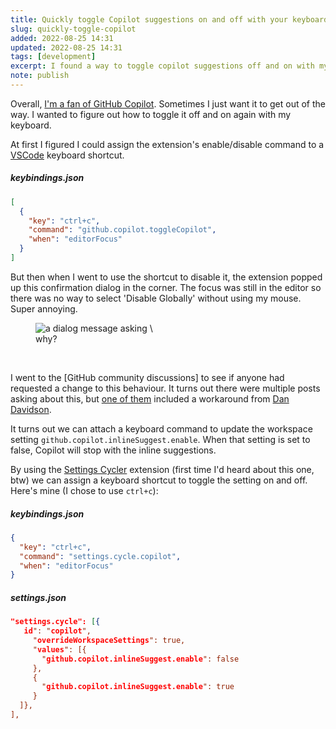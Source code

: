 ```yaml
---
title: Quickly toggle Copilot suggestions on and off with your keyboard
slug: quickly-toggle-copilot
added: 2022-08-25 14:31
updated: 2022-08-25 14:31
tags: [development]
excerpt: I found a way to toggle copilot suggestions off and on with my keyboard
note: publish
---
```


Overall, [I'm a fan of GitHub Copilot](https://rachsmith.com/maybe-im-in-the-sweet-spot/). Sometimes I just want it to get out of the way. I wanted to figure out how to toggle it off and on again with my keyboard.

At first I figured I could assign the extension's enable/disable command to a [VSCode](https://code.visualstudio.com/) keyboard shortcut.

##### keybindings.json

```json
[
  {
    "key": "ctrl+c",
    "command": "github.copilot.toggleCopilot",
    "when": "editorFocus"
  }
]
```

But then when I went to use the shortcut to disable it, the extension popped up this confirmation dialog in the corner. The focus was still in the editor so there was no way to select 'Disable Globally' without using my mouse. Super annoying.

<figure>
<img src="/images/copilot-dialog.png" alt="a dialog message asking \"Would you like to disable Copilot?\" And providing the options \"Disable Globally\" and \"Disable for this file only\" />
<figcaption>why?</figcaption>
</figure>

<br/>

I went to the [GitHub community discussions] to see if anyone had requested a change to this behaviour. It turns out there were multiple posts asking about this, but [one of them](https://github.com/community/community/discussions/7553) included a workaround from [Dan Davidson](https://github.com/dandavison).

It turns out we can attach a keyboard command to update the workspace setting `github.copilot.inlineSuggest.enable`. When that setting is set to false, Copilot will stop with the inline suggestions.

By using the [Settings Cycler](https://marketplace.visualstudio.com/items?itemName=hoovercj.vscode-settings-cycler) extension (first time I'd heard about this one, btw) we can assign a keyboard shortcut to toggle the setting on and off. Here's mine (I chose to use `ctrl+c`):

##### keybindings.json

```json
{
  "key": "ctrl+c",
  "command": "settings.cycle.copilot",
  "when": "editorFocus"
}
```

##### settings.json

```json
"settings.cycle": [{
   id": "copilot",
     "overrideWorkspaceSettings": true,
     "values": [{
       "github.copilot.inlineSuggest.enable": false
     },
     {
       "github.copilot.inlineSuggest.enable": true
     }
  ]},
],
```
